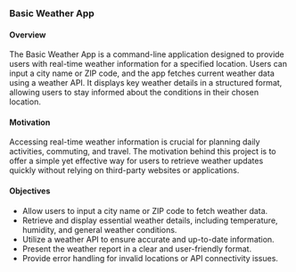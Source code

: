 ### Basic Weather App  

#### Overview  
The Basic Weather App is a command-line application designed to provide users with real-time weather information for a specified location. Users can input a city name or ZIP code, and the app fetches current weather data using a weather API. It displays key weather details in a structured format, allowing users to stay informed about the conditions in their chosen location.  

#### Motivation  
Accessing real-time weather information is crucial for planning daily activities, commuting, and travel. The motivation behind this project is to offer a simple yet effective way for users to retrieve weather updates quickly without relying on third-party websites or applications.  

#### Objectives  
- Allow users to input a city name or ZIP code to fetch weather data.  
- Retrieve and display essential weather details, including temperature, humidity, and general weather conditions.  
- Utilize a weather API to ensure accurate and up-to-date information.  
- Present the weather report in a clear and user-friendly format.  
- Provide error handling for invalid locations or API connectivity issues.  

